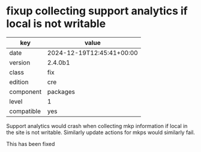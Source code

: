 [//]: # (werk v2)
# fixup collecting support analytics if local is not writable

key        | value
---------- | ---
date       | 2024-12-19T12:45:41+00:00
version    | 2.4.0b1
class      | fix
edition    | cre
component  | packages
level      | 1
compatible | yes

Support analytics would crash when collecting mkp information if local in the
site is not writable. Similarly update actions for mkps would similarly fail.

This has been fixed
